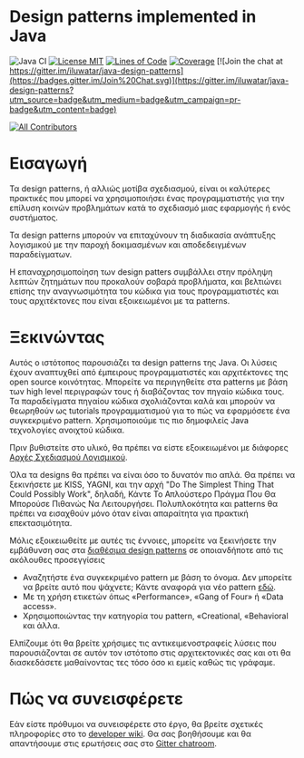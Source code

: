 <!-- the line below needs to be an empty line C: (its because kramdown isnt
     that smart and dearly wants an empty line before a heading to be able to
     display it as such, e.g. website) -->

# Design patterns implemented in Java

![Java CI](https://github.com/iluwatar/java-design-patterns/workflows/Java%20CI/badge.svg)
[![License MIT](https://img.shields.io/badge/license-MIT-blue.svg)](https://raw.githubusercontent.com/iluwatar/java-design-patterns/master/LICENSE.md)
[![Lines of Code](https://sonarcloud.io/api/project_badges/measure?project=iluwatar_java-design-patterns&metric=ncloc)](https://sonarcloud.io/dashboard?id=iluwatar_java-design-patterns)
[![Coverage](https://sonarcloud.io/api/project_badges/measure?project=iluwatar_java-design-patterns&metric=coverage)](https://sonarcloud.io/dashboard?id=iluwatar_java-design-patterns)
[![Join the chat at https://gitter.im/iluwatar/java-design-patterns](https://badges.gitter.im/Join%20Chat.svg)](https://gitter.im/iluwatar/java-design-patterns?utm_source=badge&utm_medium=badge&utm_campaign=pr-badge&utm_content=badge)

<!-- ALL-CONTRIBUTORS-BADGE:START - Do not remove or modify this section -->

[![All Contributors](https://img.shields.io/badge/all_contributors-167-orange.svg?style=flat-square)](#contributors-)

<!-- ALL-CONTRIBUTORS-BADGE:END -->

# Εισαγωγή

Τα design patterns, ή αλλιώς μοτίβα σχεδιασμού, είναι οι καλύτερες πρακτικές που μπορεί να χρησιμοποιήσει ένας προγραμματιστής
για την επίλυση κοινών προβλημάτων κατά το σχεδιασμό μιας εφαρμογής ή ενός συστήματος.

Τα design patterns μπορούν να επιταχύνουν τη διαδικασία ανάπτυξης λογισμικού με την παροχή δοκιμασμένων και αποδεδειγμένων παραδείγματων.

Η επαναχρησιμοποίηση των design patters συμβάλλει στην πρόληψη λεπτών ζητημάτων που προκαλούν σοβαρά προβλήματα, και βελτιώνει επίσης την αναγνωσιμότητα του κώδικα για τους προγραμματιστές και τους αρχιτέκτονες που είναι εξοικειωμένοι με τα patterns.

# Ξεκινώντας

Αυτός ο ιστότοπος παρουσιάζει τα design patterns της Java. Οι λύσεις έχουν αναπτυχθεί από
έμπειρους προγραμματιστές και αρχιτέκτονες της open source κοινότητας. Μπορείτε να περιηγηθείτε στα patterns
με βάση των high level περιγραφών τους ή διαβάζοντας τον
πηγαίο κώδικα τους. Τα παραδείγματα πηγαίου κώδικα σχολιάζονται καλά και μπορούν να θεωρηθούν ως
tutorials προγραμματισμού για το πώς να εφαρμόσετε ένα συγκεκριμένο pattern. Χρησιμοποιούμε τις πιο
δημοφιλείς Java τεχνολογίες ανοιχτού κώδικα.

Πριν βυθιστείτε στο υλικό, θα πρέπει να είστε εξοικειωμένοι με διάφορες
[Αρχές Σχεδιασμού Λογισμικού](https://java-design-patterns.com/principles/).

Όλα τα designs θα πρέπει να είναι όσο το δυνατόν πιο απλά. Θα πρέπει να ξεκινήσετε με KISS, YAGNI,
και την αρχή "Do The Simplest Thing That Could Possibly Work", δηλαδή, Κάντε Το Απλούστερο Πράγμα Που Θα Μπορούσε Πιθανώς Να Λειτουργήσει. Πολυπλοκότητα και patterns θα πρέπει να εισαχθούν μόνο όταν είναι απαραίτητα για πρακτική επεκτασιμότητα.

Μόλις εξοικειωθείτε με αυτές τις έννοιες, μπορείτε να ξεκινήσετε την εμβάθυνση σας στα
[διαθέσιμα design patterns](https://java-design-patterns.com/patterns/) σε οποιανδήποτε
από τις ακόλουθες προσεγγίσεις

- Αναζητήστε ένα συγκεκριμένο pattern με βάση το όνομα. Δεν μπορείτε να βρείτε αυτό που ψάχνετε; Κάντε αναφορά για νέο pattern [εδώ](https://github.com/iluwatar/java-design-patterns/issues).
- Με τη χρήση ετικετών όπως «Performance», «Gang of Four» ή «Data access».
- Χρησιμοποιώντας την κατηγορία του pattern, «Creational, «Behavioral και άλλα.

Ελπίζουμε ότι θα βρείτε χρήσιμες τις αντικειμενοστραφείς λύσεις που παρουσιάζονται σε αυτόν τον ιστότοπο στις αρχιτεκτονικές σας και οτι θα διασκεδάσετε μαθαίνοντας τες τόσο όσο κι εμείς καθώς τις γράφαμε.

# Πώς να συνεισφέρετε

Εάν είστε πρόθυμοι να συνεισφέρετε στο έργο, θα βρείτε σχετικές πληροφορίες στο
το [developer wiki](https://github.com/iluwatar/java-design-patterns/wiki). Θα σας βοηθήσουμε
και θα απαντήσουμε στις ερωτήσεις σας στο [Gitter chatroom](https://gitter.im/iluwatar/java-design-patterns).
